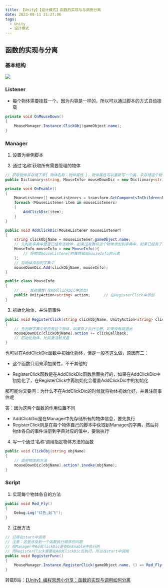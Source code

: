 ```yaml
---
title: 【Unity】【设计模式】函数的实现与与调用分离
date: 2023-08-11 21:27:06
tags:
  - Unity
  - 设计模式
---
```


## 函数的实现与分离

### 基本结构

<img src="/../images/Unity/函数的实现与与调用分离.png"></img>


<!-- more -->

### Listener

- 每个物体需要挂载一个。因为内容是一样的，所以可以通过脚本的方式自动挂载

```C#
private void OnMouseDown()
{
    MouseManager.Instance.ClickObj(gameObject.name);
}
```



### Manager

1. 设置为单例脚本

2. 通过‘名称’获取所有需要管理的物体

```c#
// 获取物体并存储下来{ 物体名称：物体属性 }，物体属性可以重新写一个类，来存储这个物体所有需要用到的属性
public Dictionary<string, MouseInfo> mouseDownDic = new Dictionary<string, MouseInfo>();

private void OnEnable()
{
    MouseListener[] mouseListeners = transform.GetCompoentsInChildren<MouseListener>();
    foreach (MouseListener item in mouseListeners)
    {
        AddClickDic(item);
    }
}

public void AddClickDic(MouseListener mouseListener)
{
    string clickObjName = mouseListener.gameObject.name;
    // 先判断字典中是否已经有该物体，如果没有就将这个物体添加到字典中，如果已经有了就退出
    MouseInfo mouseInfo = new MouseInfo(){
        // 将物体mouseListener的属性赋给mouseInfo的元素
    };
    // 将物体添加到字典中
    mouseDownDic.Add(clickObjName, mouseInfo);
}

public class MouseInfo
{
    // ... 其他属性(在AddclickDic中添加)
    public UnityAction<string> action;		// 在RegisterClick中添加
}
```

3. 初始化物体，并注册事件

```c#
public void RegisterClick(string clickObjName, UnityAction<string> clickCallback)
{
    // 先判断字典中是否有这个物体，如果有才执行注册，如果没有就退出
    mouseDownDic[clickObjName].action += clickCallback;
    // 初始化物体，比如激活触发盒
}
```

也可以在AddClickDic函数中初始化物体，但是一般不这么做，原因有二：

- 这个函数只用来添加属性，不干其他的

- RegisterClick函数是在AddClickDic函数后面执行的，如果在AddClickDic中初始化了，在RegisterClick中再初始化会覆盖AddClickDic中的初始化

那可能你又要问：为什么不在AddClickDic的时候就将物体初始化好，并且注册事件呢

答：因为这两个函数的作用位置不同

- AddClickDic是在Manager中先存储所有的物体信息，要先执行
- RegisterClick则是在每个物体自己的脚本中获取到Manager的字典，然后将物体各自的事件注册到字典对应的值中，要后执行

4. 写一个通过‘名称’调用指定物体方法的函数

```c#
public void ClickObj(string objName)
{
    // 调用物体的方法
    mouseDownDic[objName].action?.invoke(objName);
}
```



### Script

1. 实现每个物体各自的方法

```C#
public void Red_Fly()
{
    Debug.Log("红色_起飞");
}
```

2. 注册方法

```c#
// 记得在start中调用
// 注意：这里涉及到一个函数执行顺序的问题
// 在Manager中AddClickDic是在OnEnable中执行的
// 而RegisterClick需要在AddClickDic后执行，所以在start中调用
public void RegisterFunc()
{
    MouseManager.Instance.RegisterClick(gameObject.name, () => Red_Fly());
}
```

转载B站：[【Unity】编程思想小分享：函数的实现与调用如何分离](https://www.bilibili.com/video/BV1zk4y1g7RG/?spm_id_from=333.1007.top_right_bar_window_history.content.click&vd_source=56c4342823eb8458689563e7f2be4f99)
